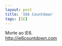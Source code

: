 ```yaml
---
layout: post
title: 'IE6 Countdown'
tags: [IE]
---
```


Morte ao IE6.<br>
<http://ie6countdown.com>
